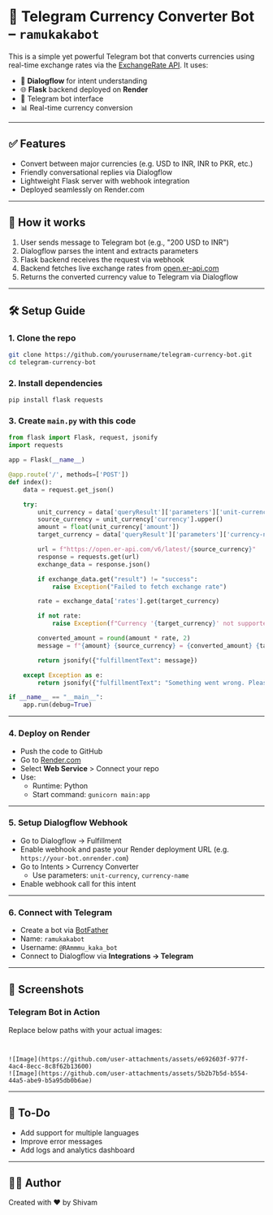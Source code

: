 # 💱 Telegram Currency Converter Bot – `ramukakabot`

This is a simple yet powerful Telegram bot that converts currencies using real-time exchange rates via the [ExchangeRate API](https://www.exchangerate-api.com/). It uses:

- 🧠 **Dialogflow** for intent understanding
- 🌐 **Flask** backend deployed on **Render**
- 🤖 Telegram bot interface
- 📊 Real-time currency conversion

---

## ✅ Features

- Convert between major currencies (e.g. USD to INR, INR to PKR, etc.)
- Friendly conversational replies via Dialogflow
- Lightweight Flask server with webhook integration
- Deployed seamlessly on Render.com

---

## 🚀 How it works

1. User sends message to Telegram bot (e.g., "200 USD to INR")
2. Dialogflow parses the intent and extracts parameters
3. Flask backend receives the request via webhook
4. Backend fetches live exchange rates from [open.er-api.com](https://open.er-api.com/)
5. Returns the converted currency value to Telegram via Dialogflow

---

## 🛠 Setup Guide

### 1. Clone the repo

```bash
git clone https://github.com/yourusername/telegram-currency-bot.git
cd telegram-currency-bot
```

### 2. Install dependencies

```bash
pip install flask requests
```

### 3. Create `main.py` with this code

```python
from flask import Flask, request, jsonify
import requests

app = Flask(__name__)

@app.route('/', methods=['POST'])
def index():
    data = request.get_json()

    try:
        unit_currency = data['queryResult']['parameters']['unit-currency'][0]
        source_currency = unit_currency['currency'].upper()
        amount = float(unit_currency['amount'])
        target_currency = data['queryResult']['parameters']['currency-name'].upper()

        url = f"https://open.er-api.com/v6/latest/{source_currency}"
        response = requests.get(url)
        exchange_data = response.json()

        if exchange_data.get("result") != "success":
            raise Exception("Failed to fetch exchange rate")

        rate = exchange_data['rates'].get(target_currency)

        if not rate:
            raise Exception(f"Currency '{target_currency}' not supported.")

        converted_amount = round(amount * rate, 2)
        message = f"{amount} {source_currency} = {converted_amount} {target_currency}"

        return jsonify({"fulfillmentText": message})

    except Exception as e:
        return jsonify({"fulfillmentText": "Something went wrong. Please try again."})

if __name__ == "__main__":
    app.run(debug=True)
```

---

### 4. Deploy on Render

- Push the code to GitHub
- Go to [Render.com](https://render.com/)
- Select **Web Service** > Connect your repo
- Use:
  - Runtime: Python
  - Start command: `gunicorn main:app`

---

### 5. Setup Dialogflow Webhook

- Go to Dialogflow → Fulfillment
- Enable webhook and paste your Render deployment URL (e.g. `https://your-bot.onrender.com`)
- Go to Intents > Currency Converter
  - Use parameters: `unit-currency`, `currency-name`
- Enable webhook call for this intent

---

### 6. Connect with Telegram

- Create a bot via [BotFather](https://t.me/BotFather)
- Name: `ramukakabot`
- Username: `@RAmmmu_kaka_bot`
- Connect to Dialogflow via **Integrations → Telegram**

---

## 📸 Screenshots

### Telegram Bot in Action

Replace below paths with your actual images:

```


![Image](https://github.com/user-attachments/assets/e692603f-977f-4ac4-8ecc-8c8f62b13600)
![Image](https://github.com/user-attachments/assets/5b2b7b5d-b554-44a5-abe9-b5a95db0b6ae)
```

---

## 📎 To-Do

- Add support for multiple languages
- Improve error messages
- Add logs and analytics dashboard

---

## 👨‍💻 Author

Created with ❤️ by Shivam 
